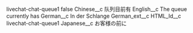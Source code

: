 <?xml version="1.0" encoding="UTF-8"?>
<CustomMetadata xmlns="http://soap.sforce.com/2006/04/metadata" xmlns:xsi="http://www.w3.org/2001/XMLSchema-instance" xmlns:xsd="http://www.w3.org/2001/XMLSchema">
    <label>livechat-chat-queue1</label>
    <protected>false</protected>
    <values>
        <field>Chinese__c</field>
        <value xsi:type="xsd:string">队列目前有</value>
    </values>
    <values>
        <field>English__c</field>
        <value xsi:type="xsd:string">The queue currently has</value>
    </values>
    <values>
        <field>German__c</field>
        <value xsi:type="xsd:string">In der Schlange</value>
    </values>
    <values>
        <field>German_ext__c</field>
        <value xsi:nil="true"/>
    </values>
    <values>
        <field>HTML_Id__c</field>
        <value xsi:type="xsd:string">livechat-chat-queue1</value>
    </values>
    <values>
        <field>Japanese__c</field>
        <value xsi:type="xsd:string">お客様の前に</value>
    </values>
</CustomMetadata>
